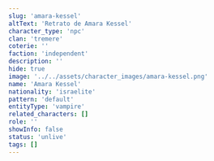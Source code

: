 ```yaml
---
slug: 'amara-kessel'
altText: 'Retrato de Amara Kessel'
character_type: 'npc'
clan: 'tremere'
coterie: ''
faction: 'independent'
description: ''
hide: true
image: '../../assets/character_images/amara-kessel.png'
name: 'Amara Kessel'
nationality: 'israelite'
pattern: 'default'
entityType: 'vampire'
related_characters: []
role: ''
showInfo: false
status: 'unlive'
tags: []
---
```

